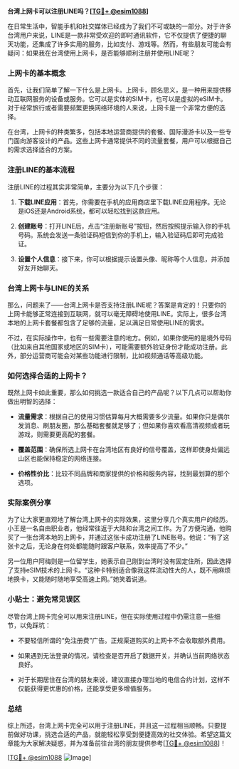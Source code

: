 **台湾上网卡可以注册LINE吗？[[TG💪+ @esim1088](https://t.me/s/esim1088)]**

在日常生活中，智能手机和社交媒体已经成为了我们不可或缺的一部分。对于许多台湾用户来说，LINE是一款非常受欢迎的即时通讯软件，它不仅提供了便捷的聊天功能，还集成了许多实用的服务，比如支付、游戏等。然而，有些朋友可能会有疑问：如果我在台湾使用上网卡，是否能够顺利注册并使用LINE呢？

### 上网卡的基本概念

首先，让我们简单了解一下什么是上网卡。上网卡，顾名思义，是一种用来提供移动互联网服务的设备或服务。它可以是实体的SIM卡，也可以是虚拟的eSIM卡。对于经常旅行或者需要频繁更换网络环境的人来说，上网卡是一个非常方便的选择。

在台湾，上网卡的种类繁多，包括本地运营商提供的套餐、国际漫游卡以及一些专门面向游客设计的产品。这些上网卡通常提供不同的流量套餐，用户可以根据自己的需求选择适合的方案。

### 注册LINE的基本流程

注册LINE的过程其实非常简单，主要分为以下几个步骤：

1. **下载LINE应用**：首先，你需要在手机的应用商店里下载LINE应用程序。无论是iOS还是Android系统，都可以轻松找到这款应用。

2. **创建账号**：打开LINE后，点击“注册新账号”按钮，然后按照提示输入你的手机号码。系统会发送一条验证码短信到你的手机上，输入验证码后即可完成验证。

3. **设置个人信息**：接下来，你可以根据提示设置头像、昵称等个人信息，并添加好友开始聊天。

### 台湾上网卡与LINE的关系

那么，问题来了——台湾上网卡是否支持注册LINE呢？答案是肯定的！只要你的上网卡能够正常连接到互联网，就可以毫无障碍地使用LINE。实际上，很多台湾本地的上网卡套餐都包含了足够的流量，足以满足日常使用LINE的需求。

不过，在实际操作中，也有一些需要注意的地方。例如，如果你使用的是境外号码（比如来自其他国家或地区的SIM卡），可能需要额外验证身份才能成功注册。此外，部分运营商可能会对某些功能进行限制，比如视频通话等高级功能。

### 如何选择合适的上网卡？

既然上网卡如此重要，那么如何挑选一款适合自己的产品呢？以下几点可以帮助你做出明智的选择：

- **流量需求**：根据自己的使用习惯估算每月大概需要多少流量。如果你只是偶尔发消息、刷朋友圈，那么基础套餐就足够了；但如果你喜欢看高清视频或者玩游戏，则需要更高配的套餐。
  
- **覆盖范围**：确保所选上网卡在台湾地区有良好的信号覆盖，这样即使身处偏远山区也能保持稳定的网络连接。

- **价格性价比**：比较不同品牌和商家提供的价格和服务内容，找到最划算的那个选项。

### 实际案例分享

为了让大家更直观地了解台湾上网卡的实际效果，这里分享几个真实用户的经历。小王是一名自由职业者，他经常往返于大陆和台湾之间工作。为了方便沟通，他购买了一张台湾本地的上网卡，并通过这张卡成功注册了LINE账号。他说：“有了这张卡之后，无论身在何处都能随时跟客户联系，效率提高了不少。”

另一位用户阿梅则是一位留学生，她表示自己刚到台湾时没有固定住所，因此选择了支持eSIM技术的上网卡。“这种卡特别适合像我这样流动性大的人，既不用麻烦地换卡，又能随时随地享受高速上网。”她笑着说道。

### 小贴士：避免常见误区

尽管台湾上网卡完全可以用来注册LINE，但在实际使用过程中仍需注意一些细节，以免踩坑：

- 不要轻信所谓的“免注册费”广告。正规渠道购买的上网卡不会收取额外费用。
  
- 如果遇到无法登录的情况，请检查是否开启了数据开关，并确认当前网络状态良好。
  
- 对于长期居住在台湾的朋友来说，建议直接办理当地的电信合约计划，这样不仅能获得更优惠的价格，还能享受更多增值服务。

### 总结

综上所述，台湾上网卡完全可以用于注册LINE，并且这一过程相当顺畅。只要提前做好功课，挑选合适的产品，就能轻松享受到便捷高效的社交体验。希望这篇文章能为大家解决疑惑，并为准备前往台湾的朋友提供参考[[TG💪+ @esim1088](https://t.me/s/esim1088)]！

[[TG💪+ @esim1088](https://t.me/s/esim1088) ![Image](https://i.postimg.cc/4NQfJmqS/Snipaste-2025-05-13-00-14-12.png)]